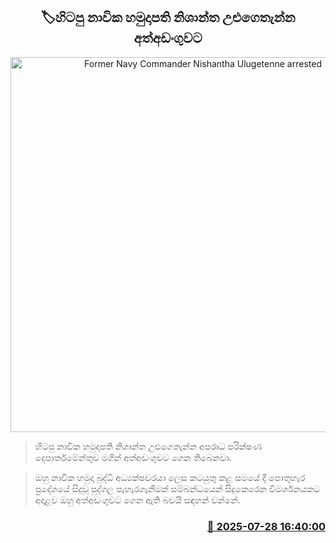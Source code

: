 <p align='center'><b><h2 align='center' title='Former Navy Commander Nishantha Ulugetenne arrested'>🏷හිටපු නාවික හමුදාපති නිශාන්ත උළුගෙතැන්න අත්අඩංගුවට</h2></b></p>
<p align='center'><img src='https://helakuru.sgp1.cdn.digitaloceanspaces.com/esana/images/lib/arrested2-archived.jpg' width='600' alt='Former Navy Commander Nishantha Ulugetenne arrested'></p>

> හිටපු නාවික හමුදාපති නිශාන්ත උළුගෙතැන්න අපරාධ පරික්ෂණ දෙපාර්තමේන්තුව මගින් අත්අඩංගුවට ගෙන තිබෙනවා.

> ඔහු නාවික හමුදා බුද්ධි අධ්‍යක්ෂවරයා ලෙස කටයුතු කළ සමයේ දී පොතුහැර ප්‍රදේශයේ සිදුවූ පුද්ගල පැහැරගැනීමක් සම්බන්ධයෙන් සිදුකෙරෙන විමර්ශනයකට අදාළව ඔහු අත්අඩංගුවට ගෙන ඇති බවයි සඳහන් වන්නේ.



<h3 align='right'><a href='https://www.helakuru.lk/esana/p/112233/'>📅 2025-07-28 16:40:00</a></h3>
